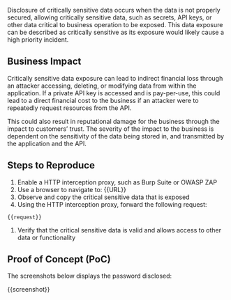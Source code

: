 Disclosure of critically sensitive data occurs when the data is not properly secured, allowing critically sensitive data, such as secrets, API keys, or other data critical to business operation to be exposed. This data exposure can be described as critically sensitive as its exposure would likely cause a high priority incident.

## Business Impact

Critically sensitive data exposure can lead to indirect financial loss through an attacker accessing, deleting, or modifying data from within the application. If a private API key is accessed and is pay-per-use, this could lead to a direct financial cost to the business if an attacker were to repeatedly request resources from the API.

This could also result in reputational damage for the business through the impact to customers’ trust. The severity of the impact to the business is dependent on the sensitivity of the data being stored in, and transmitted by the application and the API.

## Steps to Reproduce

1. Enable a HTTP interception proxy, such as Burp Suite or OWASP ZAP
1. Use a browser to navigate to: {{URL}}
1. Observe and copy the critical sensitive data that is exposed
1. Using the HTTP interception proxy, forward the following request:

```HTTP
{{request}}
```

1. Verify that the critical sensitive data is valid and allows access to other data or functionality

## Proof of Concept (PoC)

The screenshots below displays the password disclosed:

{{screenshot}}
